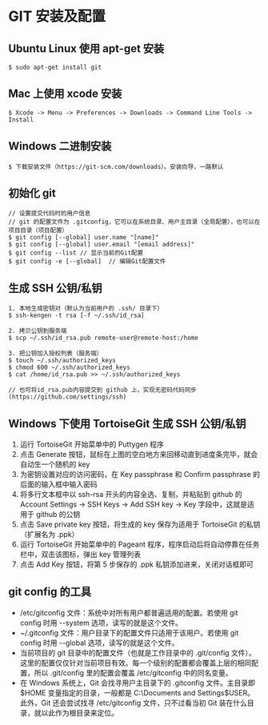 # GIT 安装及配置

## Ubuntu Linux 使用 apt-get 安装
```
$ sudo apt-get install git 
```

## Mac 上使用 xcode 安装
```
$ Xcode -> Menu -> Preferences -> Downloads -> Command Line Tools -> Install
```

## Windows 二进制安装
```
$ 下载安装文件（https://git-scm.com/downloads）。安装向导，一路默认
```

## 初始化 git
```
// 设置提交代码时的用户信息
// git 的配置文件为 .gitconfig，它可以在系统目录、用户主目录（全局配置），也可以在项目目录（项目配置）
$ git config [--global] user.name "[name]"
$ git config [--global] user.email "[email address]"
$ git config --list // 显示当前的Git配置
$ git config -e [--global]  // 编辑Git配置文件
```

## 生成 SSH 公钥/私钥
```
1. 本地生成密钥对（默认为当前用户的 .ssh/ 目录下）
$ ssh-kengen -t rsa [-f ~/.ssh/id_rsa]

2. 拷贝公钥到服务端
$ scp ~/.ssh/id_rsa.pub remote-user@remote-host:/home

3. 把公钥加入授权列表（服务端）
$ touch ~/.ssh/authorized_keys
$ chmod 600 ~/.ssh/authorized_keys
$ cat /home/id_rsa.pub >> ~/.ssh/authorized_keys

// 也可将id_rsa.pub内容提交到 github 上，实现无密码代码同步(https://github.com/settings/ssh)
```

## Windows 下使用 TortoiseGit 生成 SSH 公钥/私钥
1. 运行 TortoiseGit 开始菜单中的 Puttygen 程序
2. 点击 Generate 按钮，鼠标在上图的空白地方来回移动直到进度条完毕，就会自动生一个随机的 key
3. 为密钥设置对应的访问密码，在 Key passphrase 和 Confirm passphrase 的后面的输入框中输入密码
4. 将多行文本框中以 ssh-rsa 开头的内容全选、复制，并粘贴到 github 的 Account Settings -> SSH Keys -> Add SSH key -> Key 字段中，这就是适用于 github 的公钥
5. 点击 Save private key 按钮，将生成的 key 保存为适用于 TortoiseGit 的私钥（扩展名为 .ppk）
6. 运行 TortoiseGit 开始菜单中的 Pageant 程序，程序启动后将自动停靠在任务栏中，双击该图标，弹出 key 管理列表
7. 点击 Add Key 按钮，将第 5 步保存的 .ppk 私钥添加进来，关闭对话框即可


## git config 的工具
* /etc/gitconfig 文件：系统中对所有用户都普遍适用的配置。若使用 git config 时用 --system 选项，读写的就是这个文件。
* ~/.gitconfig 文件：用户目录下的配置文件只适用于该用户。若使用 git config 时用 --global 选项，读写的就是这个文件。
* 当前项目的 git 目录中的配置文件（也就是工作目录中的 .git/config 文件）。这里的配置仅仅针对当前项目有效。每一个级别的配置都会覆盖上层的相同配置，所以 .git/config 里的配置会覆盖 /etc/gitconfig 中的同名变量。
* 在 Windows 系统上，Git 会找寻用户主目录下的 .gitconfig 文件。主目录即 $HOME 变量指定的目录，一般都是 C:\Documents and Settings\$USER。此外，Git 还会尝试找寻 /etc/gitconfig 文件，只不过看当初 Git 装在什么目录，就以此作为根目录来定位。

